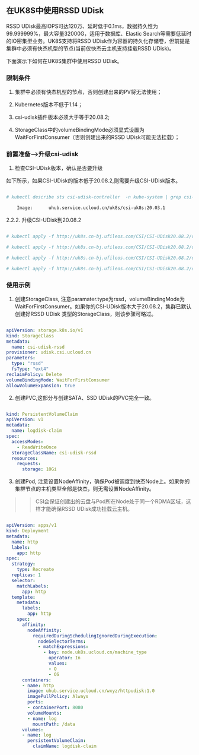 
## 在UK8S中使用RSSD UDisk

RSSD UDisk最高IOPS可达120万、延时低于0.1ms，数据持久性为99.999999%，最大容量32000G，适用于数据库、Elastic Search等需要低延时的IO密集型业务。UK8S支持将RSSD UDisk作为容器的持久化存储卷，但前提是集群中必须有快杰机型的节点(当前仅快杰云主机支持挂载RSSD UDisk)。

下面演示下如何在UK8S集群中使用RSSD UDisk。



### 限制条件

1. 集群中必须有快杰机型的节点，否则创建出来的PV将无法使用；

2. Kubernetes版本不低于1.14；

3. csi-udisk插件版本必须大于等于20.08.2;

4. StorageClass中的volumeBindingMode必须显式设置为WaitForFirstConsumer（否则创建出来的RSSD UDisk可能无法挂载）；


### 前置准备-->升级csi-udisk

1. 检查CSI-UDisk版本，确认是否要升级

如下所示，如果CSI-UDisk的版本低于20.08.2,则需要升级CSI-UDisk版本。

```bash

# kubectl describe sts csi-udisk-controller  -n kube-system | grep csi-uk8s

    Image:      uhub.service.ucloud.cn/uk8s/csi-uk8s:20.03.1

```

2.2.2. 升级CSI-UDisk到20.08.2

```bash

# kubectl apply -f http://uk8s.cn-bj.ufileos.com/CSI/CSI-UDisk20.08.2/deploy_udisk_csi-controller.yml

# kubectl apply -f http://uk8s.cn-bj.ufileos.com/CSI/CSI-UDisk20.08.2/deploy_udisk_csi-node.yml

# kubectl apply -f http://uk8s.cn-bj.ufileos.com/CSI/CSI-UDisk20.08.2/deploy_udisk_rbac-controller.yml

# kubectl apply -f http://uk8s.cn-bj.ufileos.com/CSI/CSI-UDisk20.08.2/deploy_udisk_rbac-node.yml

```

### 使用示例

1. 创建StorageClass, 注意paramater.type为rssd，volumeBindingMode为WaitForFirstConsumer。如果你的CSI-UDisk版本大于20.08.2，集群已默认创建好RSSD UDisk 类型的StorageClass，则该步骤可略过。

```yaml

apiVersion: storage.k8s.io/v1
kind: StorageClass
metadata:
  name: csi-udisk-rssd
provisioner: udisk.csi.ucloud.cn
parameters:
  type: "rssd" 
  fsType: "ext4" 
reclaimPolicy: Delete 
volumeBindingMode: WaitForFirstConsumer
allowVolumeExpansion: true

```

2. 创建PVC,这部分与创建SATA、SSD UDisk的PVC完全一致。

```yaml

kind: PersistentVolumeClaim
apiVersion: v1
metadata:
  name: logdisk-claim
spec:
  accessModes:
    - ReadWriteOnce
  storageClassName: csi-udisk-rssd
  resources:
    requests:
      storage: 10Gi

```

3. 创建Pod, 注意设置NodeAffinity，确保Pod被调度到快杰Node上。如果你的集群节点的主机类型全部是快杰，则无需设置NodeAffinity。

>> CSI会保证创建出的云盘与Pod所在Node处于同一个RDMA区域，这样才能确保RSSD UDisk成功挂载云主机。


```yaml

apiVersion: apps/v1
kind: Deployment
metadata:
  name: http
  labels:
    app: http
spec:
  strategy:
    type: Recreate
  replicas: 1
  selector:
    matchLabels:
      app: http
  template:
    metadata:
      labels:
        app: http
    spec:
      affinity:
        nodeAffinity:
          requiredDuringSchedulingIgnoredDuringExecution:
            nodeSelectorTerms:
            - matchExpressions:
              - key: node.uk8s.ucloud.cn/machine_type 
                operator: In
                values:
                - O
                - OS
      containers:
      - name: http
        image: uhub.service.ucloud.cn/wxyz/httpudisk:1.0
        imagePullPolicy: Always
        ports:
        - containerPort: 8080
        volumeMounts:
        - name: log
          mountPath: /data
      volumes:
      - name: log
        persistentVolumeClaim:
          claimName: logdisk-claim

```



